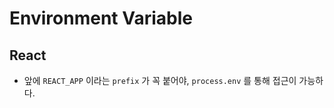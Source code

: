 # Environment Variable

## React

- 앞에 `REACT_APP` 이라는 `prefix` 가 꼭 붙어야, `process.env` 를 통해 접근이 가능하다.
